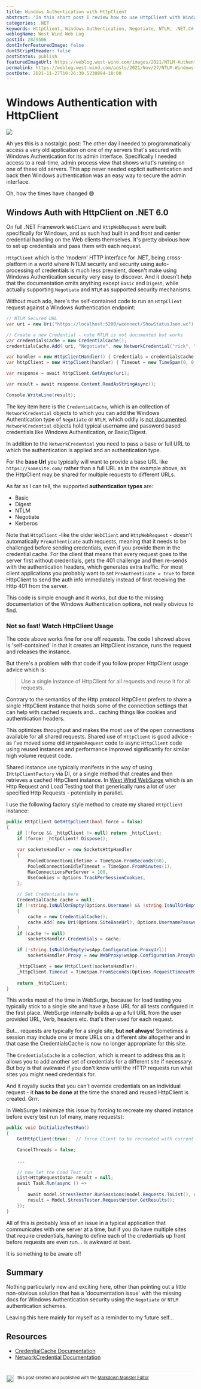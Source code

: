 ```yaml
---
title: Windows Authentication with HttpClient
abstract: 'In this short post I review how to use HttpClient with Windows Authentication security using Negotiate or NTLM authentication schemes, which oddly is not documented in the official documentation for the `CredentialCache` class used to handle authentication header generation in HttpClient. '
categories: .NET
keywords: HttpClient, Windows Authentication, Negotiate, NTLM, .NET,C#
weblogName: West Wind Web Log
postId: 2829506
dontInferFeaturedImage: false
dontStripH1Header: false
postStatus: publish
featuredImageUrl: https://weblog.west-wind.com/images/2021/NTLM-Authentication-with-HttpClient/RedTrafficLight.jpg
permalink: https://weblog.west-wind.com/posts/2021/Nov/27/NTLM-Windows-Authentication-Authentication-with-HttpClient
postDate: 2021-11-27T10:26:30.5230894-10:00
---
```

# Windows Authentication with HttpClient

![](RedTrafficLight.jpg)

Ah yes this is a nostalgic post: The other day I needed to programmatically access a very old  application on one of my servers that's secured with Windows Authentication for its admin interface. Specifically I needed access to a real-time, admin process view that shows what's running on one of these old servers. This app never needed explicit authentication and back then Windows authentication was an easy way to secure the admin interface.

Oh, how the times have changed :smile:

## Windows Auth with HttpClient on .NET 6.0
On full .NET Framework `WebClient` and `HttpWebRequest` were built specifically for Windows, and as such had built in and front and center credential handling on the Web clients themselves. It's pretty obvious how to set up credentials and pass them with each request.

`HttpClient` which is the 'modern' HTTP interface for .NET, being cross-platform in a world where NTLM security and security using auto-processing of credentials is much less prevalent, doesn't make using Windows Authentication security very easy to discover. And it doesn't help that the documentation omits anything except `Basic` and `Digest`, while actually supporting `Negotiate` and `NTLM` as supported security mechanisms.

Without much ado, here's the self-contained code to run an `HttpClient` request against a Windows Authentication endpoint:

```csharp
// NTLM Secured URL
var uri = new Uri("https://localhost:5200/wconnect/ShowStatusJson.wc");

// Create a new Credential - note NTLM is not documented but works
var credentialsCache = new CredentialCache();
credentialsCache.Add( uri, "Negotiate", new NetworkCredential("rick", "superseektrit444"));

var handler = new HttpClientHandler() { Credentials = credentialsCache, PreAuthenticate = true };
var httpClient = new HttpClient(handler) { Timeout = new TimeSpan(0, 0, 10) };

var response = await httpClient.GetAsync(uri);

var result = await response.Content.ReadAsStringAsync();

Console.WriteLine(result);
```

The key item here is the `CredentialCache`, which is an collection of `NetworkCredential` objects to which you can add the Windows Authentication type of `Negotiate` or `NTLM`,  which oddly is [not documented](https://docs.microsoft.com/en-us/dotnet/api/system.net.credentialcache.add?view=net-6.0). `NetworkCredential` objects hold typical username and password based credentials like Windows Authentication, or Basic/Digest.

In addition to the `NetworkCredential` you need to pass a base or full URL to which the authentication is applied and an authentication type. 

For the **base Url** you typically will want to provide a base URL like `https://somesite.com/` rather than a full URL as in the example above, as the HttpClient may be shared for multiple requests to different URLs.

As far as I can tell, the supported **authentication types** are:

* Basic
* Digest
* NTLM
* Negotiate
* Kerberos

Note that `HttpClient` -like the older `WebClient` and `HttpWebRequest` - doesn't automatically `PreAuthenticate` auth requests, meaning that it needs to be challenged before sending credentials, even if you provide them in the credential cache. For the client that means that every request goes to the server first without credentials, gets the 401 challenge and then re-sends with the authentication headers, which generates extra traffic. For most client applications you probably want to set `PreAuthenticate = true` to force HttpClient to send the auth info immediately instead of first receiving the Http 401 from the server.

This code is simple enough and it works, but due to the missing documentation of the Windows Authentication options, not really obvious to find.

### Not so fast! Watch HttpClient Usage
The code above works fine for one off requests. The code I showed above is 'self-contained' in that it creates an HttpClient instance, runs the request and releases the instance.

But there's a problem with that code if you follow proper HttpClient usage advice which is:

> Use a single instance of HttpClient for all requests and reuse it for all requests.

Contrary to the semantics of the Http protocol HttpClient prefers to share a single HttpClient instance that holds some of the connection settings that can help with cached requests and... caching things like cookies and authentication headers.

This optimizes throughput and makes the most use of the open connections available for all shared requests. Shared use of `HttpClient` is good advice - as I've moved some old `HttpWebRequest` code to async `HttpClient` code using reused instances and performance improved significantly for similar high volume request code.

Shared instance use typically manifests in the way of using `IHttpClientFactory` via DI, or a single method that creates and then retrieves a cached HttpClient instance. In [West Wind WebSurge](https://websurge.west-wind.com) which is an Http Request and Load Testing tool that generically runs a lot of user specified Http Requests - potentially in parallel. 

I use the following factory style method to create my shared `HttpClient` instance:

```csharp
public HttpClient GetHttpClient(bool force = false)
{
    if (!force && _httpClient != null) return _httpClient;
    if (force) _httpClient?.Dispose();
    
    var socketsHandler = new SocketsHttpHandler
    {
        PooledConnectionLifetime = TimeSpan.FromSeconds(60),
        PooledConnectionIdleTimeout = TimeSpan.FromMinutes(1),
        MaxConnectionsPerServer = 100,
        UseCookies = Options.TrackPerSessionCookies,
    };
	
	// Set Credentials here
    CredentialCache cache = null;
    if (!string.IsNullOrEmpty(Options.Username) && !string.IsNullOrEmpty(Options.SiteBaseUrl))
    {
        cache = new CredentialCache();
        cache.Add( new Uri(Options.SiteBaseUrl), Options.UsernamePasswordType, new NetworkCredential(Options.Username, Options.Password));
    }
    if (cache != null)
        socketsHandler.Credentials = cache;

    if (!string.IsNullOrEmpty(wsApp.Configuration.ProxyUrl))
        socketsHandler.Proxy = new WebProxy(wsApp.Configuration.ProxyUrl);

    _httpClient = new HttpClient(socketsHandler);
    _httpClient.Timeout = TimeSpan.FromSeconds(Options.RequestTimeoutMs < 10 ? 10 : Options.RequestTimeoutMs);
    
    return _httpClient;
}
```

This works most of the time in WebSurge, because for load testing you typically stick to a single site and have a base URL for all tests configured in the first place. WebSurge internally builds a up a full URL from the user provided URL, Verb, headers etc. that's then used for each request.

But... requests are typically for a single site, **but not always**! Sometimes a session may include one or more URLs on a different site altogether and in that case the CredentialsCache is now no longer appropriate for this site.

The `CredentialsCache` is a collection, which is meant to address this as it allows you to add another set of credentials for a different site if necessary. But boy is that awkward if you don't know until the HTTP requests run what sites you might need credentials for. 

And it royally sucks that you can't override credentials on an individual request - it **has to be done** at the time the shared and reused HttpClient is created. Grrr.

In WebSurge I minimize this issue by forcing to recreate my shared instance before every test run (of many, many requests):

```cs
public void InitializeTestRun()
{
    GetHttpClient(true);  // force client to be recreated with current session settings

    CancelThreads = false;
    
    ...
    
    // now let the Load Test run
    List<HttpRequestData> result = null;
    await Task.Run(async () =>
    {
        await model.StressTester.RunSessions(model.Requests.ToList(), runOnce: false);
        result = Model.StressTester.RequestWriter.GetResults();
    });
}
```


All of this is probably less of an issue in a typical application that communicates with one server at a time, but if you do have multiple sites that require credentials, having to define each of the credentials up front before requests are even run... is awkward at best.

It is something to be aware of!

## Summary
Nothing particularly new and exciting here, other than pointing out a little non-obvious solution that has a 'documentation issue' with the missing docs for Windows Authentication security using the `Negotiate` or `NTLM` authentication schemes.

Leaving this here mainly for myself as a reminder to my future self...

## Resources

* [CredentialCache Documentation](https://docs.microsoft.com/en-us/dotnet/api/system.net.credentialcache.add?view=net-6.0)
* [NetworkCredential Documentation](https://docs.microsoft.com/en-us/dotnet/api/system.net.networkcredential?view=net-6.0)



<div style="margin-top: 30px;font-size: 0.8em;
            border-top: 1px solid #eee;padding-top: 8px;">
    <img src="https://markdownmonster.west-wind.com/favicon.png"
         style="height: 20px;float: left; margin-right: 10px;"/>
    this post created and published with the 
    <a href="https://markdownmonster.west-wind.com" 
       target="top">Markdown Monster Editor</a> 
</div>